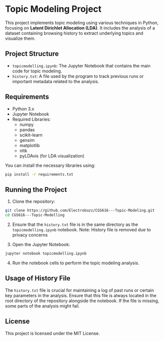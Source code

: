 # Topic Modeling Project

This project implements topic modeling using various techniques in Python, focusing on **Latent Dirichlet Allocation (LDA)**. It includes the analysis of a dataset containing browsing history to extract underlying topics and visualize them.

## Project Structure

- `topicmodelling.ipynb`: The Jupyter Notebook that contains the main code for topic modeling.
- `history.txt`: A file used by the program to track previous runs or important metadata related to the analysis.

## Requirements

- Python 3.x
- Jupyter Notebook
- Required Libraries:
  - numpy
  - pandas
  - scikit-learn
  - gensim
  - matplotlib
  - nltk
  - pyLDAvis (for LDA visualization)

You can install the necessary libraries using:

```bash
pip install -r requirements.txt
```

## Running the Project

1. Clone the repository:

```bash
git clone https://github.com/Electrobuzz/CGS616---Topic-Modeling.git
cd CGS616---Topic-Modelling
```

2. Ensure that the `history.txt` file is in the same directory as the `topicmodelling.ipynb` notebook.
Note: History file is removed due to privacy concerns

3. Open the Jupyter Notebook:

```bash
jupyter notebook topicmodelling.ipynb
```

4. Run the notebook cells to perform the topic modeling analysis.

## Usage of History File

The `history.txt` file is crucial for maintaining a log of past runs or certain key parameters in the analysis. Ensure that this file is always located in the root directory of the repository alongside the notebook. If the file is missing, some parts of the analysis might fail.

## License

This project is licensed under the MIT License.
